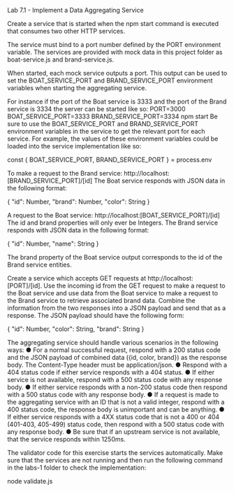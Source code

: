 Lab 7.1 - Implement a Data Aggregating Service

Create a service that is started when the npm start command is executed that consumes two
other HTTP services.

The service must bind to a port number defined by the PORT environment variable.
The services are provided with mock data in this project folder as boat-service.js and
brand-service.js.


When started, each mock service outputs a port. This output can be used to set the
BOAT_SERVICE_PORT and BRAND_SERVICE_PORT environment variables when starting the
aggregating service.

For instance if the port of the Boat service is 3333 and the port of the Brand service is 3334 the
server can be started like so:
PORT=3000 BOAT_SERVICE_PORT=3333 BRAND_SERVICE_PORT=3334 npm start
Be sure to use the BOAT_SERVICE_PORT and BRAND_SERVICE_PORT environment variables
in the service to get the relevant port for each service. For example, the values of these
environment variables could be loaded into the service implementation like so:

const {
    BOAT_SERVICE_PORT,
    BRAND_SERVICE_PORT
} = process.env

To make a request to the Brand service:
http://localhost:[BRAND_SERVICE_PORT]/[id]
The Boat service responds with JSON data in the following format:

{
"id": Number,
"brand": Number,
"color": String
}

A request to the Boat service: http://localhost:[BOAT_SERVICE_PORT]/[id]
The id and brand properties will only ever be Integers.
The Brand service responds with JSON data in the following format:

{
"id": Number,
"name": String
}

The brand property of the Boat service output corresponds to the id of the Brand service
entities.

Create a service which accepts GET requests at http://localhost:[PORT]/[id]. Use the
incoming id from the GET request to make a request to the Boat service and use data from the
Boat service to make a request to the Brand service to retrieve associated brand data.
Combine the information from the two responses into a JSON payload and send that as a
response. The JSON payload should have the following form:

{
"id": Number,
"color": String,
"brand": String
}

The aggregating service should handle various scenarios in the following ways:
● For a normal successful request, respond with a 200 status code and the JSON payload
of combined data ({id, color, brand}) as the response body. The Content-Type
header must be application/json.
● Respond with a 404 status code if either service responds with a 404 status.
● If either service is not available, respond with a 500 status code with any response body.
● If either service responds with a non-200 status code then respond with a 500 status
code with any response body.
● If a request is made to the aggregating service with an ID that is not a valid integer,
respond with a 400 status code, the response body is unimportant and can be anything.
● If either service responds with a 4XX status code that is not a 400 or 404 (401-403,
405-499) status code, then respond with a 500 status code with any response body.
● Be sure that if an upstream service is not available, that the service responds within
1250ms.


The validator code for this exercise starts the services automatically. Make sure that the
services are not running and then run the following command in the labs-1 folder to check the
implementation:

node validate.js